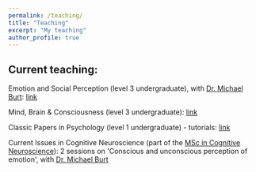 ```yaml
---
permalink: /teaching/
title: "Teaching" 
excerpt: "My teaching"
author_profile: true
---
```


## Current teaching:

Emotion and Social Perception (level 3 undergraduate), with [Dr. Michael Burt](https://www.dur.ac.uk/psychology/staff/?id=1942): [link](https://www.dur.ac.uk/faculty.handbook/module_description/?year=2019&module_code=PSYC3401)

Mind, Brain & Consciousness (level 3 undergraduate): [link](https://www.dur.ac.uk/faculty.handbook/module_description/?year=2019&module_code=PSYS3287)

Classic Papers in Psychology (level 1 undergraduate) - tutorials: [link](https://www.dur.ac.uk/faculty.handbook/module_description/?year=2019&module_code=PSYC1061)

Current Issues in Cognitive Neuroscience (part of the [MSc in Cognitive Neuroscience](https://www.dur.ac.uk/psychology/postgraduate/cogneuro/)): 2 sessions on 'Conscious and unconscious perception of emotion', with [Dr. Michael Burt](https://www.dur.ac.uk/psychology/staff/?id=1942)


